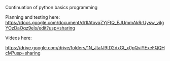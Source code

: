 Continuation of python basics programming

Planning and testing here:
https://docs.google.com/document/d/1lAtovqZYjFtQ_EJUmmAkRrUysw_viIgYOzDaOqz9els/edit?usp=sharing

Videos here:

https://drive.google.com/drive/folders/1N_JtafJ9tD2dxGt_x0pQviYExeFQQHcM?usp=sharing
